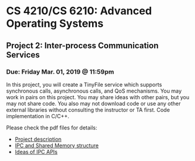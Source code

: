 # CS 4210/CS 6210: Advanced Operating Systems
## Project 2: Inter-process Communication Services
### Due: Friday Mar. 01, 2019 @ 11:59pm

In this project, you will create a TinyFile service which supports synchronous calls, asynchronous calls, and QoS mechanisms. You may work in pairs on this project. You may share ideas with other pairs, but you may not share code. You also may not download code or use any other external libraries without consulting the instructor or TA first. Code implementation in C/C++.

Please check the pdf files for details:
- [Project description](./CS6210_proj2_description.pdf)
- [IPC and Shared Memory structure](./CS6210_proj2_ipc_shm.pdf)
- [Ideas of IPC APIs](./CS6210_proj2_api_details.pdf)
